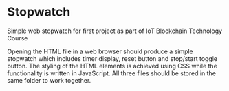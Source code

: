 # Stopwatch
Simple web stopwatch for first project as part of IoT Blockchain Technology Course 

Opening the HTML file in a web browser should produce a simple stopwatch which includes timer display, reset button and stop/start toggle button.
The styling of the HTML elements is achieved using CSS while the functionality is written in JavaScript.
All three files should be stored in the same folder to work together.
